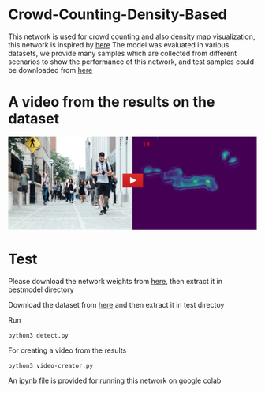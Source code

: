 # Crowd-Counting-Density-Based

This network is used for crowd counting and also density map visualization, this network is inspired by [here](https://github.com/Pongpisit-Thanasutives/Variations-of-SFANet-for-Crowd-Counting)
The model was evaluated in various datasets, we provide many samples which are collected from different scenarios to show the performance of this network, and test samples could be downloaded from [here](https://drive.google.com/file/d/1BrFOcpV-7bua8Z-UNneyKAbs0iw5ZTKC/view?usp=sharing)

# A video from the results on the dataset

[![Watch the video](pic/001.jpg)](https://youtu.be/XjtfAY3GVUs)

# Test
Please download the network weights from  [here](https://drive.google.com/file/d/1cIez_FfyuiqnowLmio7tw7KaUDC-rToe/view?usp=sharing), then extract it in bestmodel directory

Download the dataset from [here](https://drive.google.com/file/d/1BrFOcpV-7bua8Z-UNneyKAbs0iw5ZTKC/view?usp=sharing) and then extract it in test directoy

Run
```
python3 detect.py
```

For creating a video from the results
```
python3 video-creator.py
```


An [ipynb file](Density-Based-CC.ipynb) is provided for running this network on google colab





